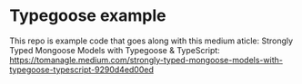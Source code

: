 # Typegoose example

This repo is example code that goes along with this medium aticle: Strongly Typed Mongoose Models with Typegoose & TypeScript: https://tomanagle.medium.com/strongly-typed-mongoose-models-with-typegoose-typescript-9290d4ed00ed
